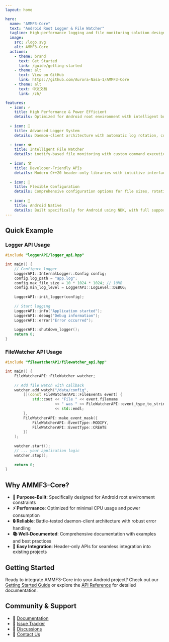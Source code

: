 ```yaml
---
layout: home

hero:
  name: "AMMF3-Core"
  text: "Android Root Logger & File Watcher"
  tagline: High-performance logging and file monitoring solution designed specifically for Android root environment
  image:
    src: /logo.svg
    alt: AMMF3-Core
  actions:
    - theme: brand
      text: Get Started
      link: /guide/getting-started
    - theme: alt
      text: View on GitHub
      link: https://github.com/Aurora-Nasa-1/AMMF3-Core
    - theme: alt
      text: 中文文档
      link: /zh/

features:
  - icon: ⚡
    title: High Performance & Power Efficient
    details: Optimized for Android root environment with intelligent buffering, batch I/O operations, and smart polling mechanisms to minimize CPU usage and power consumption.
    
  - icon: 📝
    title: Advanced Logger System
    details: Daemon-client architecture with automatic log rotation, configurable buffer sizes, and developer-friendly API. Supports multiple log levels and custom formatting.
    
  - icon: 👁️
    title: Intelligent File Watcher
    details: inotify-based file monitoring with custom command execution, callback mechanisms, and power-saving design. Perfect for real-time file system monitoring.
    
  - icon: 🛠️
    title: Developer-Friendly APIs
    details: Modern C++20 header-only libraries with intuitive interfaces. Easy integration into existing Android applications and system services.
    
  - icon: 🔧
    title: Flexible Configuration
    details: Comprehensive configuration options for file sizes, rotation policies, buffer management, and monitoring events. Adaptable to various use cases.
    
  - icon: 📱
    title: Android Native
    details: Built specifically for Android using NDK, with full support for ARM64 and ARMv7 architectures. Optimized for Android's unique constraints and requirements.
---
```


## Quick Example

### Logger API Usage

```cpp
#include "loggerAPI/logger_api.hpp"

int main() {
    // Configure logger
    LoggerAPI::InternalLogger::Config config;
    config.log_path = "app.log";
    config.max_file_size = 10 * 1024 * 1024; // 10MB
    config.min_log_level = LoggerAPI::LogLevel::DEBUG;
    
    LoggerAPI::init_logger(config);
    
    // Start logging
    LoggerAPI::info("Application started");
    LoggerAPI::debug("Debug information");
    LoggerAPI::error("Error occurred");
    
    LoggerAPI::shutdown_logger();
    return 0;
}
```

### FileWatcher API Usage

```cpp
#include "filewatcherAPI/filewatcher_api.hpp"

int main() {
    FileWatcherAPI::FileWatcher watcher;
    
    // Add file watch with callback
    watcher.add_watch("/data/config", 
        [](const FileWatcherAPI::FileEvent& event) {
            std::cout << "File " << event.filename 
                      << " was " << FileWatcherAPI::event_type_to_string(event.type) 
                      << std::endl;
        },
        FileWatcherAPI::make_event_mask({
            FileWatcherAPI::EventType::MODIFY,
            FileWatcherAPI::EventType::CREATE
        })
    );
    
    watcher.start();
    // ... your application logic
    watcher.stop();
    
    return 0;
}
```

## Why AMMF3-Core?

- **🎯 Purpose-Built**: Specifically designed for Android root environment constraints
- **⚡ Performance**: Optimized for minimal CPU usage and power consumption
- **🔒 Reliable**: Battle-tested daemon-client architecture with robust error handling
- **📚 Well-Documented**: Comprehensive documentation with examples and best practices
- **🚀 Easy Integration**: Header-only APIs for seamless integration into existing projects

## Getting Started

Ready to integrate AMMF3-Core into your Android project? Check out our [Getting Started Guide](/guide/getting-started) or explore the [API Reference](/api/logger-api) for detailed documentation.

## Community & Support

- 📖 [Documentation](/guide/introduction)
- 🐛 [Issue Tracker](https://github.com/Aurora-Nasa-1/AMMF3-Core/issues)
- 💬 [Discussions](https://github.com/Aurora-Nasa-1/AMMF3-Core/discussions)
- 📧 [Contact Us](mailto:support@Aurora-Nasa-1.com)